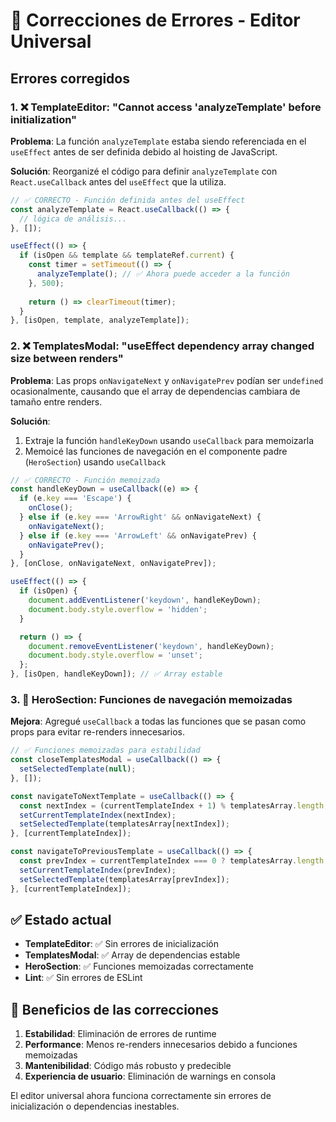 # 🐛 Correcciones de Errores - Editor Universal

## Errores corregidos

### 1. ❌ TemplateEditor: "Cannot access 'analyzeTemplate' before initialization"

**Problema**: La función `analyzeTemplate` estaba siendo referenciada en el `useEffect` antes de ser definida debido al hoisting de JavaScript.

**Solución**: Reorganizé el código para definir `analyzeTemplate` con `React.useCallback` antes del `useEffect` que la utiliza.

```jsx
// ✅ CORRECTO - Función definida antes del useEffect
const analyzeTemplate = React.useCallback(() => {
  // lógica de análisis...
}, []);

useEffect(() => {
  if (isOpen && template && templateRef.current) {
    const timer = setTimeout(() => {
      analyzeTemplate(); // ✅ Ahora puede acceder a la función
    }, 500);
    
    return () => clearTimeout(timer);
  }
}, [isOpen, template, analyzeTemplate]);
```

### 2. ❌ TemplatesModal: "useEffect dependency array changed size between renders"

**Problema**: Las props `onNavigateNext` y `onNavigatePrev` podían ser `undefined` ocasionalmente, causando que el array de dependencias cambiara de tamaño entre renders.

**Solución**: 
1. Extraje la función `handleKeyDown` usando `useCallback` para memoizarla
2. Memoicé las funciones de navegación en el componente padre (`HeroSection`) usando `useCallback`

```jsx
// ✅ CORRECTO - Función memoizada
const handleKeyDown = useCallback((e) => {
  if (e.key === 'Escape') {
    onClose();
  } else if (e.key === 'ArrowRight' && onNavigateNext) {
    onNavigateNext();
  } else if (e.key === 'ArrowLeft' && onNavigatePrev) {
    onNavigatePrev();
  }
}, [onClose, onNavigateNext, onNavigatePrev]);

useEffect(() => {
  if (isOpen) {
    document.addEventListener('keydown', handleKeyDown);
    document.body.style.overflow = 'hidden';
  }

  return () => {
    document.removeEventListener('keydown', handleKeyDown);
    document.body.style.overflow = 'unset';
  };
}, [isOpen, handleKeyDown]); // ✅ Array estable
```

### 3. 🔄 HeroSection: Funciones de navegación memoizadas

**Mejora**: Agregué `useCallback` a todas las funciones que se pasan como props para evitar re-renders innecesarios.

```jsx
// ✅ Funciones memoizadas para estabilidad
const closeTemplatesModal = useCallback(() => {
  setSelectedTemplate(null);
}, []);

const navigateToNextTemplate = useCallback(() => {
  const nextIndex = (currentTemplateIndex + 1) % templatesArray.length;
  setCurrentTemplateIndex(nextIndex);
  setSelectedTemplate(templatesArray[nextIndex]);
}, [currentTemplateIndex]);

const navigateToPreviousTemplate = useCallback(() => {
  const prevIndex = currentTemplateIndex === 0 ? templatesArray.length - 1 : currentTemplateIndex - 1;
  setCurrentTemplateIndex(prevIndex);
  setSelectedTemplate(templatesArray[prevIndex]);
}, [currentTemplateIndex]);
```

## ✅ Estado actual

- **TemplateEditor**: ✅ Sin errores de inicialización
- **TemplatesModal**: ✅ Array de dependencias estable  
- **HeroSection**: ✅ Funciones memoizadas correctamente
- **Lint**: ✅ Sin errores de ESLint

## 🎯 Beneficios de las correcciones

1. **Estabilidad**: Eliminación de errores de runtime
2. **Performance**: Menos re-renders innecesarios debido a funciones memoizadas
3. **Mantenibilidad**: Código más robusto y predecible
4. **Experiencia de usuario**: Eliminación de warnings en consola

El editor universal ahora funciona correctamente sin errores de inicialización o dependencias inestables.